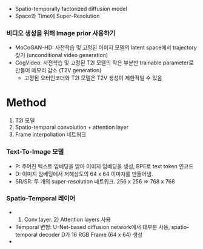 

- Spatio-temporally factorized diffusion model
- Space와 Time에 Super-Resolution


### 비디오 생성을 위해 Image prior 사용하기
- MoCoGAN-HD: 사전학습 및 고정된 이미지 모델의 latent space에서 trajectory 찾기 (unconditional video generation)
- CogVideo: 사전학습 및 고정된 T2I 모델의 작은 부분만 trainable parameter로 만들어 메모리 감소 (T2V generation)
  - 고정된 오터인코더와 T2I 모델은 T2V 생성이 제한적일 수 있음


# Method
1. T2I 모델
2. Spatio-temporal convolution + attention layer
3. Frame interpoliation 네트워크

### Text-To-Image 모델
- P: 주어진 텍스트 임베딩을 받아 이미지 임베딩을 생성, BPE로 text token 인코드
- D: 이미지 임베딩에서 저해상도의 64 x 64 이미지를 만들어냄.
- SR/SR: 두 개의 super-resolution 네트워크. 256 x 256 => 768 x 768

### Spatio-Temporal 레이어
- 1) Conv layer. 2) Attention layers 사용
- Temporal 변형: U-Net-based diffusion network에서 대부분 사용, spatio-temporal decoder D가 16 RGB Frame (64 x 64) 생성
- 
